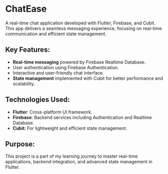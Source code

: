 # ChatEase
A real-time chat application developed with Flutter, Firebase, and Cubit. This app delivers a seamless messaging experience, focusing on real-time communication and efficient state management.

## Key Features:
- **Real-time messaging** powered by Firebase Realtime Database.
- User authentication using Firebase Authentication.
- Interactive and user-friendly chat interface.
- **State management** implemented with Cubit for better performance and scalability.

## Technologies Used:
- **Flutter**: Cross-platform UI framework.
- **Firebase**: Backend services including Authentication and Realtime Database.
- **Cubit**: For lightweight and efficient state management.

## Purpose:
This project is a part of my learning journey to master real-time applications, backend integration, and advanced state management in Flutter.
